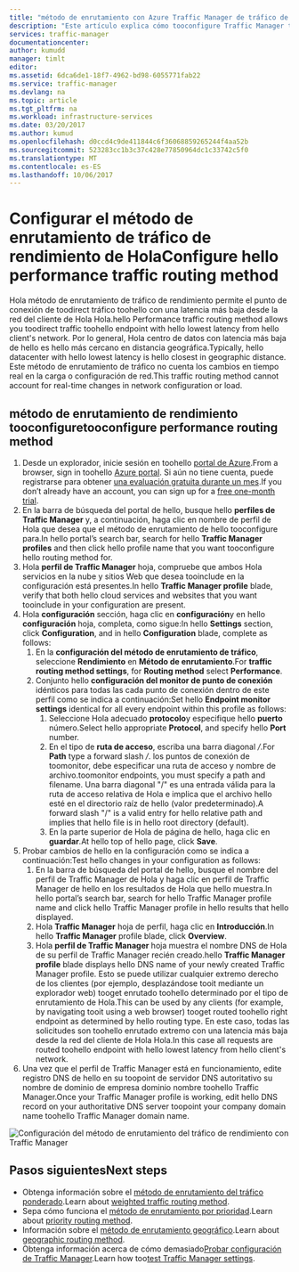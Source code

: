 ```yaml
---
title: "método de enrutamiento con Azure Traffic Manager de tráfico de rendimiento de aaaConfigure | Documentos de Microsoft"
description: "Este artículo explica cómo tooconfigure Traffic Manager tooroute tráfico toohello extremo con latencia más baja"
services: traffic-manager
documentationcenter: 
author: kumudd
manager: timlt
editor: 
ms.assetid: 6dca6de1-18f7-4962-bd98-6055771fab22
ms.service: traffic-manager
ms.devlang: na
ms.topic: article
ms.tgt_pltfrm: na
ms.workload: infrastructure-services
ms.date: 03/20/2017
ms.author: kumud
ms.openlocfilehash: d0ccd4c9de411844c6f36068859265244f4aa52b
ms.sourcegitcommit: 523283cc1b3c37c428e77850964dc1c33742c5f0
ms.translationtype: MT
ms.contentlocale: es-ES
ms.lasthandoff: 10/06/2017
---
```

# <a name="configure-hello-performance-traffic-routing-method"></a><span data-ttu-id="6399a-103">Configurar el método de enrutamiento de tráfico de rendimiento de Hola</span><span class="sxs-lookup"><span data-stu-id="6399a-103">Configure hello performance traffic routing method</span></span>

<span data-ttu-id="6399a-104">Hola método de enrutamiento de tráfico de rendimiento permite el punto de conexión de toodirect tráfico toohello con una latencia más baja desde la red del cliente de Hola Hola.</span><span class="sxs-lookup"><span data-stu-id="6399a-104">hello Performance traffic routing method allows you toodirect traffic toohello endpoint with hello lowest latency from hello client's network.</span></span> <span data-ttu-id="6399a-105">Por lo general, Hola centro de datos con latencia más baja de hello es hello más cercano en distancia geográfica.</span><span class="sxs-lookup"><span data-stu-id="6399a-105">Typically, hello datacenter with hello lowest latency is hello closest in geographic distance.</span></span> <span data-ttu-id="6399a-106">Este método de enrutamiento de tráfico no cuenta los cambios en tiempo real en la carga o configuración de red.</span><span class="sxs-lookup"><span data-stu-id="6399a-106">This traffic routing method cannot account for real-time changes in network configuration or load.</span></span>

##  <a name="tooconfigure-performance-routing-method"></a><span data-ttu-id="6399a-107">método de enrutamiento de rendimiento tooconfigure</span><span class="sxs-lookup"><span data-stu-id="6399a-107">tooconfigure performance routing method</span></span>

1. <span data-ttu-id="6399a-108">Desde un explorador, inicie sesión en toohello [portal de Azure](http://portal.azure.com).</span><span class="sxs-lookup"><span data-stu-id="6399a-108">From a browser, sign in toohello [Azure portal](http://portal.azure.com).</span></span> <span data-ttu-id="6399a-109">Si aún no tiene cuenta, puede registrarse para obtener [una evaluación gratuita durante un mes](https://azure.microsoft.com/free/).</span><span class="sxs-lookup"><span data-stu-id="6399a-109">If you don’t already have an account, you can sign up for a [free one-month trial](https://azure.microsoft.com/free/).</span></span> 
2. <span data-ttu-id="6399a-110">En la barra de búsqueda del portal de hello, busque hello **perfiles de Traffic Manager** y, a continuación, haga clic en nombre de perfil de Hola que desea que el método de enrutamiento de hello tooconfigure para.</span><span class="sxs-lookup"><span data-stu-id="6399a-110">In hello portal’s search bar, search for hello **Traffic Manager profiles** and then click hello profile name that you want tooconfigure hello routing method for.</span></span>
3. <span data-ttu-id="6399a-111">Hola **perfil de Traffic Manager** hoja, compruebe que ambos Hola servicios en la nube y sitios Web que desea tooinclude en la configuración está presentes.</span><span class="sxs-lookup"><span data-stu-id="6399a-111">In hello **Traffic Manager profile** blade, verify that both hello cloud services and websites that you want tooinclude in your configuration are present.</span></span>
4. <span data-ttu-id="6399a-112">Hola **configuración** sección, haga clic en **configuración**y en hello **configuración** hoja, completa, como sigue:</span><span class="sxs-lookup"><span data-stu-id="6399a-112">In hello **Settings** section, click **Configuration**, and in hello **Configuration** blade, complete as follows:</span></span>
    1. <span data-ttu-id="6399a-113">En la **configuración del método de enrutamiento de tráfico**, seleccione **Rendimiento** en **Método de enrutamiento**.</span><span class="sxs-lookup"><span data-stu-id="6399a-113">For **traffic routing method settings**, for **Routing method** select **Performance**.</span></span>
    2. <span data-ttu-id="6399a-114">Conjunto hello **configuración del monitor de punto de conexión** idénticos para todas las cada punto de conexión dentro de este perfil como se indica a continuación:</span><span class="sxs-lookup"><span data-stu-id="6399a-114">Set hello **Endpoint monitor settings** identical for all every endpoint within this profile as follows:</span></span>
        1. <span data-ttu-id="6399a-115">Seleccione Hola adecuado **protocolo**y especifique hello **puerto** número.</span><span class="sxs-lookup"><span data-stu-id="6399a-115">Select hello appropriate **Protocol**, and specify hello **Port** number.</span></span> 
        2. <span data-ttu-id="6399a-116">En el tipo de **ruta de acceso**, escriba una barra diagonal */*.</span><span class="sxs-lookup"><span data-stu-id="6399a-116">For **Path** type a forward slash */*.</span></span> <span data-ttu-id="6399a-117">los puntos de conexión de toomonitor, debe especificar una ruta de acceso y nombre de archivo.</span><span class="sxs-lookup"><span data-stu-id="6399a-117">toomonitor endpoints, you must specify a path and filename.</span></span> <span data-ttu-id="6399a-118">Una barra diagonal "/" es una entrada válida para la ruta de acceso relativa de Hola e implica que el archivo hello esté en el directorio raíz de hello (valor predeterminado).</span><span class="sxs-lookup"><span data-stu-id="6399a-118">A forward slash "/" is a valid entry for hello relative path and implies that hello file is in hello root directory (default).</span></span>
        3. <span data-ttu-id="6399a-119">En la parte superior de Hola de página de hello, haga clic en **guardar**.</span><span class="sxs-lookup"><span data-stu-id="6399a-119">At hello top of hello page, click **Save**.</span></span>
5.  <span data-ttu-id="6399a-120">Probar cambios de hello en la configuración como se indica a continuación:</span><span class="sxs-lookup"><span data-stu-id="6399a-120">Test hello changes in your configuration as follows:</span></span>
    1.  <span data-ttu-id="6399a-121">En la barra de búsqueda del portal de hello, busque el nombre del perfil de Traffic Manager de Hola y haga clic en perfil de Traffic Manager de hello en los resultados de Hola que hello muestra.</span><span class="sxs-lookup"><span data-stu-id="6399a-121">In hello portal’s search bar, search for hello Traffic Manager profile name and click hello Traffic Manager profile in hello results that hello displayed.</span></span>
    2.  <span data-ttu-id="6399a-122">Hola **Traffic Manager** hoja de perfil, haga clic en **Introducción**.</span><span class="sxs-lookup"><span data-stu-id="6399a-122">In hello **Traffic Manager** profile blade, click **Overview**.</span></span>
    3.  <span data-ttu-id="6399a-123">Hola **perfil de Traffic Manager** hoja muestra el nombre DNS de Hola de su perfil de Traffic Manager recién creado.</span><span class="sxs-lookup"><span data-stu-id="6399a-123">hello **Traffic Manager profile** blade displays hello DNS name of your newly created Traffic Manager profile.</span></span> <span data-ttu-id="6399a-124">Esto se puede utilizar cualquier extremo derecho de los clientes (por ejemplo, desplazándose tooit mediante un explorador web) tooget enrutado toohello determinado por el tipo de enrutamiento de Hola.</span><span class="sxs-lookup"><span data-stu-id="6399a-124">This can be used by any clients (for example, by navigating tooit using a web browser) tooget routed toohello right endpoint as determined by hello routing type.</span></span> <span data-ttu-id="6399a-125">En este caso, todas las solicitudes son toohello enrutado extremo con una latencia más baja desde la red del cliente de Hola Hola.</span><span class="sxs-lookup"><span data-stu-id="6399a-125">In this case all requests are routed toohello endpoint with hello lowest latency from hello client's network.</span></span>
6. <span data-ttu-id="6399a-126">Una vez que el perfil de Traffic Manager está en funcionamiento, edite registro DNS de hello en su toopoint de servidor DNS autoritativo su nombre de dominio de empresa dominio nombre toohello Traffic Manager.</span><span class="sxs-lookup"><span data-stu-id="6399a-126">Once your Traffic Manager profile is working, edit hello DNS record on your authoritative DNS server toopoint your company domain name toohello Traffic Manager domain name.</span></span>

![Configuración del método de enrutamiento del tráfico de rendimiento con Traffic Manager][1]

## <a name="next-steps"></a><span data-ttu-id="6399a-128">Pasos siguientes</span><span class="sxs-lookup"><span data-stu-id="6399a-128">Next steps</span></span>

- <span data-ttu-id="6399a-129">Obtenga información sobre el [método de enrutamiento del tráfico ponderado](traffic-manager-configure-weighted-routing-method.md).</span><span class="sxs-lookup"><span data-stu-id="6399a-129">Learn about [weighted traffic routing method](traffic-manager-configure-weighted-routing-method.md).</span></span>
- <span data-ttu-id="6399a-130">Sepa cómo funciona el [método de enrutamiento por prioridad](traffic-manager-configure-priority-routing-method.md).</span><span class="sxs-lookup"><span data-stu-id="6399a-130">Learn about [priority routing method](traffic-manager-configure-priority-routing-method.md).</span></span>
- <span data-ttu-id="6399a-131">Información sobre el [método de enrutamiento geográfico](traffic-manager-configure-geographic-routing-method.md).</span><span class="sxs-lookup"><span data-stu-id="6399a-131">Learn about [geographic routing method](traffic-manager-configure-geographic-routing-method.md).</span></span>
- <span data-ttu-id="6399a-132">Obtenga información acerca de cómo demasiado[Probar configuración de Traffic Manager](traffic-manager-testing-settings.md).</span><span class="sxs-lookup"><span data-stu-id="6399a-132">Learn how too[test Traffic Manager settings](traffic-manager-testing-settings.md).</span></span>

<!--Image references-->
[1]: ./media/traffic-manager-performance-routing-method/traffic-manager-performance-routing-method.png